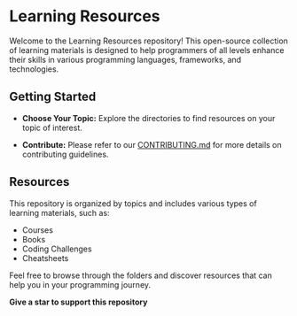 # Learning Resources

Welcome to the Learning Resources repository! This open-source collection of learning materials is designed to help programmers of all levels enhance their skills in various programming languages, frameworks, and technologies.

## Getting Started

- **Choose Your Topic:** Explore the directories to find resources on your topic of interest.

- **Contribute:** Please refer to our [CONTRIBUTING.md](contributing.md) for more details on contributing guidelines.

## Resources

This repository is organized by topics and includes various types of learning materials, such as:

- Courses
- Books
- Coding Challenges
- Cheatsheets

Feel free to browse through the folders and discover resources that can help you in your programming journey.

**Give a star to support this repository**

